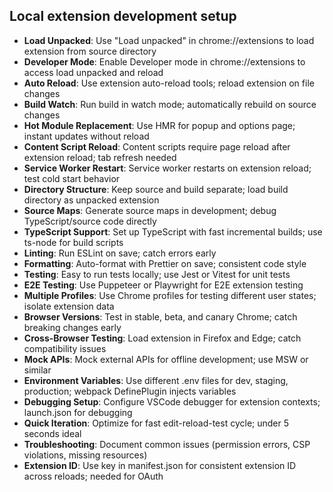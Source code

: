 ## Local extension development setup

- **Load Unpacked**: Use "Load unpacked" in chrome://extensions to load extension from source directory
- **Developer Mode**: Enable Developer mode in chrome://extensions to access load unpacked and reload
- **Auto Reload**: Use extension auto-reload tools; reload extension on file changes
- **Build Watch**: Run build in watch mode; automatically rebuild on source changes
- **Hot Module Replacement**: Use HMR for popup and options page; instant updates without reload
- **Content Script Reload**: Content scripts require page reload after extension reload; tab refresh needed
- **Service Worker Restart**: Service worker restarts on extension reload; test cold start behavior
- **Directory Structure**: Keep source and build separate; load build directory as unpacked extension
- **Source Maps**: Generate source maps in development; debug TypeScript/source code directly
- **TypeScript Support**: Set up TypeScript with fast incremental builds; use ts-node for build scripts
- **Linting**: Run ESLint on save; catch errors early
- **Formatting**: Auto-format with Prettier on save; consistent code style
- **Testing**: Easy to run tests locally; use Jest or Vitest for unit tests
- **E2E Testing**: Use Puppeteer or Playwright for E2E extension testing
- **Multiple Profiles**: Use Chrome profiles for testing different user states; isolate extension data
- **Browser Versions**: Test in stable, beta, and canary Chrome; catch breaking changes early
- **Cross-Browser Testing**: Load extension in Firefox and Edge; catch compatibility issues
- **Mock APIs**: Mock external APIs for offline development; use MSW or similar
- **Environment Variables**: Use different .env files for dev, staging, production; webpack DefinePlugin injects variables
- **Debugging Setup**: Configure VSCode debugger for extension contexts; launch.json for debugging
- **Quick Iteration**: Optimize for fast edit-reload-test cycle; under 5 seconds ideal
- **Troubleshooting**: Document common issues (permission errors, CSP violations, missing resources)
- **Extension ID**: Use key in manifest.json for consistent extension ID across reloads; needed for OAuth

